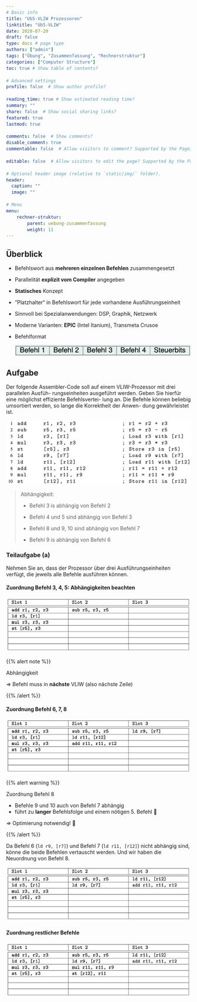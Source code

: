 ```yaml
---
# Basic info
title: "Ub5-VLIW Prozessoren"
linktitle: "Ub5-VLIW"
date: 2020-07-20
draft: false
type: docs # page type
authors: ["admin"]
tags: ["Übung", "Zusammenfassung", "Rechnerstruktur"]
categories: ["Computer Structure"]
toc: true # Show table of contents?

# Advanced settings
profile: false  # Show author profile?

reading_time: true # Show estimated reading time?
summary: ""
share: false  # Show social sharing links?
featured: true
lastmod: true

comments: false  # Show comments?
disable_comment: true
commentable: false  # Allow visitors to comment? Supported by the Page, Post, and Docs content types.

editable: false  # Allow visitors to edit the page? Supported by the Page, Post, and Docs content types.

# Optional header image (relative to `static/img/` folder).
header:
  caption: ""
  image: ""

# Menu
menu: 
    rechner-struktur:
        parent: uebung-zusammenfassung
        weight: 11
---
```


## Überblick

- Befehlswort aus **mehreren einzelnen Befehlen** zusammengesetzt

- Parallelität **explizit vom Compiler** angegeben 
- **Statisches** Konzept

- ”Platzhalter“ in Befehlswort für jede vorhandene Ausführungseinheit

- Sinnvoll bei Spezialanwendungen: DSP, Graphik, Netzwerk 

- Moderne Varianten: **EPIC** (Intel Itanium), Transmeta Crusoe

- Befehlformat

  <img src="https://raw.githubusercontent.com/EckoTan0804/upic-repo/master/uPic/截屏2020-07-20%2014.28.15.png" alt="截屏2020-07-20 14.28.15" style="zoom:50%;" />

## Aufgabe

Der folgende Assembler-Code soll auf einem VLIW-Prozessor mit drei parallelen Ausfüh- rungseinheiten ausgeführt werden. Geben Sie hierfür eine möglichst effiziente Befehlsvertei- lung an. Die Befehle können beliebig umsortiert werden, so lange die Korrektheit der Anwen- dung gewährleistet ist.

<img src="https://raw.githubusercontent.com/EckoTan0804/upic-repo/master/uPic/截屏2020-07-20%2014.31.19.png" alt="截屏2020-07-20 14.31.19" style="zoom:50%;" />

> Abhängigkeit: 
>
> - Befehl 3 is abhängig von Befehl 2
>
> - Befehl 4 und 5 sind abhängig von Befehl 3
> - Befehl 8 und 9, 10 sind abhängig von Befehl 7
> - Befehl 9 is abhängig von Befehl 6

### Teilaufgabe (a)

Nehmen Sie an, dass der Prozessor über drei Ausführungseinheiten verfügt, die jeweils alle Befehle ausführen können.

#### Zuordnung Befehl 3, 4, 5: Abhängigkeiten beachten

<img src="https://raw.githubusercontent.com/EckoTan0804/upic-repo/master/uPic/截屏2020-07-20%2015.20.44.png" alt="截屏2020-07-20 15.20.44" style="zoom:80%;" />

{{% alert note %}} 

Abhängigkeit

$\Rightarrow$ Befehl muss in **nächste** VLIW (also nächste Zeile)

{{% /alert %}}

#### Zuordnung Befehl 6, 7, 8

<img src="https://raw.githubusercontent.com/EckoTan0804/upic-repo/master/uPic/截屏2020-07-20%2015.19.52.png" alt="截屏2020-07-20 15.19.52" style="zoom: 80%;" />

{{% alert warning %}} 

Zuordnung Befehl 8

- Befehle 9 und 10 auch von Befehl 7 abhängig
- führt zu **langer** Befehlsfolge und einem nötigen 5. Befehl 🤪

$\Rightarrow$ Optimierung notwendig! 💪

{{% /alert %}}

Da Befehl 6 (`ld r9, [r7]`) und Befehl 7 (`ld r11, [r12]`) nicht abhängig sind, könne die beide Befehlen vertauscht werden. Und wir haben die Neuordnung von Befehl 8.

<img src="https://raw.githubusercontent.com/EckoTan0804/upic-repo/master/uPic/截屏2020-07-20%2015.27.41.png" alt="截屏2020-07-20 15.27.41" style="zoom:80%;" />

#### Zuordnung restlicher Befehle

<img src="https://raw.githubusercontent.com/EckoTan0804/upic-repo/master/uPic/截屏2020-07-20%2015.28.24.png" alt="截屏2020-07-20 15.28.24" style="zoom:80%;" />